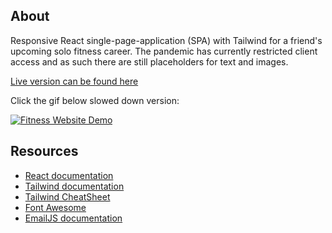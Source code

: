 ## About
Responsive React single-page-application (SPA) with Tailwind for a friend's upcoming solo fitness career. The pandemic has currently restricted client access and as such there are still placeholders for text and images.

[Live version can be found here](https://visfit.ca/)

Click the gif below slowed down version:

[![Fitness Website Demo](https://j.gifs.com/QnP9QL.gif)](https://youtu.be/feU7wKaeQDY)

## Resources
* [React documentation](https://reactjs.org/)
* [Tailwind documentation](https://www.tailwindapp.com/)
* [Tailwind CheatSheet](https://tailwindcomponents.com/cheatsheet/)
* [Font Awesome](https://fontawesome.com/)
* [EmailJS documentation](https://www.emailjs.com/)
